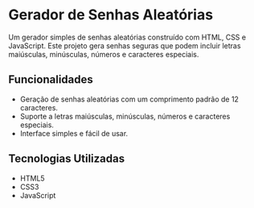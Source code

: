 # Gerador de Senhas Aleatórias

Um gerador simples de senhas aleatórias construído com HTML, CSS e JavaScript. Este projeto gera senhas seguras que podem incluir letras maiúsculas, minúsculas, números e caracteres especiais.

## Funcionalidades

- Geração de senhas aleatórias com um comprimento padrão de 12 caracteres.
- Suporte a letras maiúsculas, minúsculas, números e caracteres especiais.
- Interface simples e fácil de usar.

## Tecnologias Utilizadas

- HTML5
- CSS3
- JavaScript
